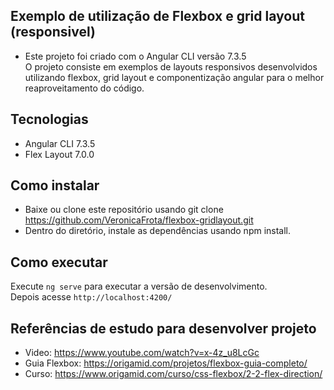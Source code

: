 
## Exemplo de utilização de Flexbox e grid layout (responsivel)
- Este projeto foi criado com o Angular CLI versão 7.3.5<br/>
O projeto consiste em exemplos de layouts responsivos desenvolvidos utilizando flexbox, grid layout e componentização angular para o melhor reaproveitamento do código.


## Tecnologias
- Angular CLI  7.3.5
- Flex Layout 7.0.0


## Como instalar
- Baixe ou clone este repositório usando git clone https://github.com/VeronicaFrota/flexbox-gridlayout.git
- Dentro do diretório, instale as dependências usando npm install.


## Como executar
Execute `ng serve` para executar a versão de desenvolvimento.<br/>
Depois acesse `http://localhost:4200/`


## Referências de estudo para desenvolver projeto 
- Video: https://www.youtube.com/watch?v=x-4z_u8LcGc
- Guia Flexbox: https://origamid.com/projetos/flexbox-guia-completo/
- Curso: https://www.origamid.com/curso/css-flexbox/2-2-flex-direction/
